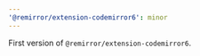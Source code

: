 ```yaml
---
'@remirror/extension-codemirror6': minor
---
```


First version of `@remirror/extension-codemirror6`.
